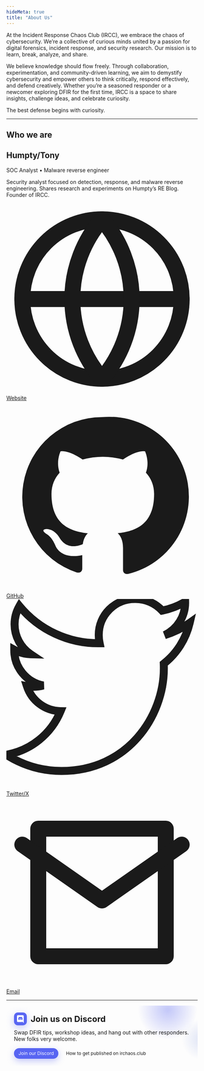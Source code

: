 ```yaml
---
hideMeta: true
title: "About Us"
---
```


At the Incident Response Chaos Club (IRCC), we embrace the chaos of cybersecurity. We’re a collective of curious minds united by a passion for digital forensics, incident response, and security research. Our mission is to learn, break, analyze, and share.

We believe knowledge should flow freely. Through collaboration, experimentation, and community-driven learning, we aim to demystify cybersecurity and empower others to think critically, respond effectively, and defend creatively. Whether you’re a seasoned responder or a newcomer exploring DFIR for the first time, IRCC is a space to share insights, challenge ideas, and celebrate curiosity.

The best defense begins with curiosity.

---

## Who we are

<div class="author-cards">
  <article class="author-card">
    <div class="info">
      <h2 class="name">Humpty/Tony</h2>
      <div class="role">SOC Analyst • Malware reverse engineer</div>
      <p class="bio">
        Security analyst focused on detection, response, and malware reverse engineering. Shares research and experiments on Humpty’s RE Blog. Founder of IRCC.
      </p>
      <div class="links">
        <a href="https://c-b.io" target="_blank" rel="noopener">
          <!-- globe -->
          <svg viewBox="0 0 24 24" fill="none" stroke="currentColor" stroke-width="2"
               stroke-linecap="round" stroke-linejoin="round"><circle cx="12" cy="12" r="10"></circle><line x1="2" y1="12" x2="22" y2="12"></line><path d="M12 2a15.3 15.3 0 0 1 0 20M12 2a15.3 15.3 0 0 0 0 20"></path></svg>
          Website
        </a>
        <a href="https://github.com/cyb3rjerry" target="_blank" rel="noopener">
          <!-- github -->
          <svg viewBox="0 0 24 24" fill="currentColor" aria-hidden="true">
            <path d="M12 2a10 10 0 0 0-3.16 19.49c.5.09.68-.22.68-.48v-1.7c-2.78.6-3.37-1.2-3.37-1.2-.46-1.15-1.12-1.46-1.12-1.46-.92-.63.07-.62.07-.62 1.02.07 1.55 1.06 1.55 1.06 .9 1.54 2.36 1.1 2.94.84 .09-.66.35-1.1.63-1.36-2.22-.25-4.56-1.11-4.56-4.93 0-1.09.39-1.98 1.03-2.68-.1-.25-.45-1.28.1-2.66 0 0 .85-.27 2.78 1.02a9.6 9.6 0 0 1 5.06 0c1.93-1.29 2.78-1.02 2.78-1.02 .55 1.38.2 2.41.1 2.66 .64.7 1.03 1.59 1.03 2.68 0 3.83-2.34 4.68-4.57 4.92 .36.31.67.92.67 1.86v2.76c0 .27.18.58.69.48A10 10 0 0 0 12 2z"/>
          </svg>
          GitHub
        </a>
        <a href="https://x.com/cyb3rjerry" target="_blank" rel="noopener">
          <svg viewBox="0 0 24 24" fill="none" stroke="currentColor"><path d="M23 3a10.9 10.9 0 0 1-3.14 1.53A4.48 4.48 0 0 0 22.43.36a9.09 9.09 0 0 1-2.88 1.1A4.52 4.52 0 0 0 16.11 0c-2.5 0-4.52 2.02-4.52 4.52 0 .35.04.7.11 1.03A12.83 12.83 0 0 1 1.64.89a4.52 4.52 0 0 0-.61 2.27 4.52 4.52 0 0 0 2.01 3.77 4.5 4.5 0 0 1-2.05-.56v.06c0 2.19 1.56 4.01 3.63 4.42a4.52 4.52 0 0 1-2.04.08 4.53 4.53 0 0 0 4.22 3.14A9.06 9.06 0 0 1 0 19.54a12.79 12.79 0 0 0 6.92 2.03c8.3 0 12.84-6.88 12.84-12.84 0-.2 0-.41-.01-.61A9.2 9.2 0 0 0 23 3z"/></svg>
          Twitter/X
        </a>
        <a href="mailto:humpty@irchaos.club">
          <!-- mail -->
          <svg viewBox="0 0 24 24" fill="none" stroke="currentColor" stroke-width="2"
               stroke-linecap="round" stroke-linejoin="round"><path d="M4 4h16v16H4z"/><path d="M22 6l-10 7L2 6"/></svg>
          Email
        </a>
      </div>
    </div>
  </article>
</div>

---

<!-- Discord CTA -->
<div class="panel cta-discord">
  <div class="cta-ink">
    <div class="cta-head">
      <span class="d-mark" aria-hidden="true">
        <!-- Discord logo (official glyph) -->
        <svg viewBox="0 0 245 240" width="24" height="24" fill="currentColor" role="img" focusable="false">
          <path d="M104.4 104.9c-5.7 0-10.2 5-10.2 11.1 0 6.1 4.6 11.1 10.2 11.1 5.7 0 10.2-5 10.2-11.1.1-6.1-4.5-11.1-10.2-11.1zm36.2 0c-5.7 0-10.2 5-10.2 11.1 0 6.1 4.6 11.1 10.2 11.1 5.7 0 10.2-5 10.2-11.1 0-6.1-4.5-11.1-10.2-11.1z"/><path d="M189.5 20h-134C41.4 20 30 31.4 30 45.5v132.9C30 192.6 41.4 204 55.5 204h114.4l-5.4-18.7 13 12.1 12.3 11.4 21.9 20.1V45.5C211.7 31.4 200.3 20 186.2 20h3.3zm-38.2 128.9s-3.6-4.3-6.6-8.1c13.1-3.7 18.1-11.8 18.1-11.8-4.1 2.7-8 4.6-11.5 5.9-5 2.1-9.8 3.4-14.6 4.2-9.6 1.8-18.4 1.3-25.9-.1-5.7-1.1-10.6-2.7-14.7-4.2-2.3-.9-4.8-2-7.3-3.4-.3-.2-.6-.3-.9-.5-.2-.1-.3-.2-.5-.3-2.3-1.3-3.6-2.2-3.6-2.2s4.8 7.9 17.5 11.7c-3 3.8-6.7 8.2-6.7 8.2-22.1-.7-30.4-15.2-30.4-15.2 0-32.2 14.4-58.4 14.4-58.4 14.4-10.8 28-10.5 28-10.5l1 1.2c-18 5.2-26.3 13.1-26.3 13.1s2.2-1.2 5.9-2.9c10.7-4.7 19.2-6 22.7-6.3.6-.1 1.1-.2 1.7-.2 6.1-.8 13-1 20.2-.2 9.5 1.1 19.7 3.8 30.1 9.4 0 0-7.9-7.5-24.9-12.7l1.4-1.6s13.7-.3 28 10.5c0 0 14.4 26.2 14.4 58.4 0 0-8.4 14.5-30.5 15.2z"/>
        </svg>
      </span>
      <h2>Join us on Discord</h2>
    </div>
    <p>Swap DFIR tips, workshop ideas, and hang out with other responders. New folks very welcome.</p>
    <div class="cta-actions">
      <a class="btn-discord" href="https://discord.gg/hGPsPGMa" target="_blank" rel="noopener">Join our Discord</a>
      <a class="btn-ghost" href="https://github.com/irchaosclub/irchaosclub.github.io/wiki/How-to-publish" target="_blank" rel="noopener">How to get published on irchaos.club</a>
    </div>
  </div>
</div>

<style>
/* Page-scoped Discord CTA styles */
.cta-discord{
  position:relative; overflow:hidden; border-radius:12px;
  background:linear-gradient(135deg, rgba(88,101,242,.12), transparent 55%) , var(--panel);
  border:1px solid var(--edge); padding:16px;
}
.cta-discord::after{
  /* soft “blob” accent like Discord gradients */
  content:""; position:absolute; right:-90px; top:-80px; width:260px; height:260px;
  background:
    radial-gradient(120px 120px at 35% 35%, rgba(88,101,242,.35), transparent 65%),
    radial-gradient(90px 90px at 70% 65%, rgba(142,161,225,.28), transparent 60%);
  filter: blur(1px); pointer-events:none;
}
.cta-ink{ position:relative; z-index:1; display:grid; gap:10px; }
.cta-head{ display:flex; align-items:center; gap:10px; }
.d-mark{
  display:inline-flex; align-items:center; justify-content:center;
  width:34px; height:34px; border-radius:10px;
  color:#fff; background:#5865F2;
  box-shadow: 0 6px 20px rgba(88,101,242,.35), inset 0 0 0 1px rgba(255,255,255,.08);
}
.cta-discord h2{ margin:0; font-size:20px; line-height:1.2; }
.cta-discord p{ margin:0; color:var(--muted); }

.cta-actions{ display:flex; gap:8px; flex-wrap:wrap; margin-top:6px; }
.btn-discord, .btn-ghost{
  display:inline-flex; align-items:center; gap:8px; padding:8px 12px;
  border-radius:999px; text-decoration:none; font-size:12px; line-height:1;
  border:1px solid var(--edge); transition:transform .06s ease, border-color .15s ease, box-shadow .15s ease;
}
.btn-discord{
  background:#5865F2; color:#fff;
  border-color:#4f5ae0;
  box-shadow: 0 6px 18px rgba(88,101,242,.35);
}
.btn-discord:hover{ transform:translateY(-1px); box-shadow:0 8px 22px rgba(88,101,242,.45); }
.btn-ghost{
  background:var(--chip); color:var(--ink);
}
.btn-ghost:hover{ border-color:#6b625a; transform:translateY(-1px); }

@media (min-width:720px){
  .cta-discord{ padding:18px 20px; }
  .cta-discord h2{ font-size:22px; }
}
</style>
